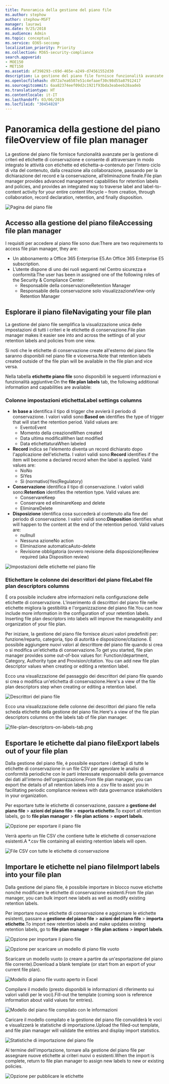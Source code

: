 ```yaml
---
title: Panoramica della gestione del piano file
ms.author: stephow
author: stephow-MSFT
manager: laurawi
ms.date: 9/25/2018
ms.audience: Admin
ms.topic: conceptual
ms.service: O365-seccomp
localization_priority: Priority
ms.collection: M365-security-compliance
search.appverid:
- MOE150
- MET150
ms.assetid: af398293-c69d-465e-a249-d74561552d30
description: La gestione del piano file fornisce funzionalità avanzate per la gestione di criteri ed etichette di conservazione e consente di attraversare in modo integrato le attività con etichette ed etichetta-a-contenuto per l’intero ciclo di vita del contenuto, dalla creazione alla collaborazione, passando per la dichiarazione del record e la conservazione, all’eliminazione finale.
ms.openlocfilehash: d972a7ea6507e51c4efaaef30c98d55a87912417
ms.sourcegitcommit: 6aa82374eef09d2c1921f93bda3eabeeb28aadeb
ms.translationtype: HT
ms.contentlocale: it-IT
ms.lasthandoff: 03/06/2019
ms.locfileid: "30454828"
---
```

# <a name="overview-of-file-plan-manager"></a><span data-ttu-id="dc20d-103">Panoramica della gestione del piano file</span><span class="sxs-lookup"><span data-stu-id="dc20d-103">Overview of file plan manager</span></span>

<span data-ttu-id="dc20d-104">La gestione del piano file fornisce funzionalità avanzate per la gestione di criteri ed etichette di conservazione e consente di attraversare in modo integrato le attività con etichette ed etichetta-a-contenuto per l’intero ciclo di vita del contenuto, dalla creazione alla collaborazione, passando per la dichiarazione del record e la conservazione, all’eliminazione finale.</span><span class="sxs-lookup"><span data-stu-id="dc20d-104">File plan manager provides advanced management capabilities for retention labels and policies, and provides an integrated way to traverse label and label-to-content activity for your entire content lifecycle – from creation, through collaboration, record declaration, retention, and finally disposition.</span></span>

![Pagina del piano file](media/file-plan-page.png)

## <a name="accessing-file-plan-manager"></a><span data-ttu-id="dc20d-106">Accesso alla gestione del piano file</span><span class="sxs-lookup"><span data-stu-id="dc20d-106">Accessing file plan manager</span></span>

<span data-ttu-id="dc20d-107">I requisiti per accedere al piano file sono due:</span><span class="sxs-lookup"><span data-stu-id="dc20d-107">There are two requirements to access file plan manager, they are:</span></span>
- <span data-ttu-id="dc20d-108">Un abbonamento a Office 365 Enterprise E5.</span><span class="sxs-lookup"><span data-stu-id="dc20d-108">An Office 365 Enterprise E5 subscription.</span></span>
- <span data-ttu-id="dc20d-109">L’utente dispone di uno dei ruoli seguenti nel Centro sicurezza e conformità:</span><span class="sxs-lookup"><span data-stu-id="dc20d-109">The user has been in assigned one of the following roles of the Security &amp; Compliance Center:</span></span> 
    - <span data-ttu-id="dc20d-110">Responsabile della conservazione</span><span class="sxs-lookup"><span data-stu-id="dc20d-110">Retention Manager</span></span>
    - <span data-ttu-id="dc20d-111">Responsabile della conservazione solo visualizzazione</span><span class="sxs-lookup"><span data-stu-id="dc20d-111">View-only Retention Manager</span></span>

## <a name="navigating-your-file-plan"></a><span data-ttu-id="dc20d-112">Esplorare il piano file</span><span class="sxs-lookup"><span data-stu-id="dc20d-112">Navigating your file plan</span></span>

<span data-ttu-id="dc20d-113">La gestione del piano file semplifica la visualizzazione unica delle impostazioni di tutti i criteri e le etichette di conservazione.</span><span class="sxs-lookup"><span data-stu-id="dc20d-113">File plan manager makes it easier see into and across the settings of all your retention labels and policies from one view.</span></span>

<span data-ttu-id="dc20d-114">Si noti che le etichette di conservazione create all'esterno del piano file saranno disponibili nel piano file e viceversa.</span><span class="sxs-lookup"><span data-stu-id="dc20d-114">Note that retention labels created outside of the file plan will be available in the file plan and vice versa.</span></span>

<span data-ttu-id="dc20d-115">Nella tabella **etichette piano file** sono disponibili le seguenti informazioni e funzionalità aggiuntive:</span><span class="sxs-lookup"><span data-stu-id="dc20d-115">On the **file plan labels** tab, the following additional information and capabilities are available:</span></span>

### <a name="label-settings-columns"></a><span data-ttu-id="dc20d-116">Colonne impostazioni etichetta</span><span class="sxs-lookup"><span data-stu-id="dc20d-116">Label settings columns</span></span>
 
- <span data-ttu-id="dc20d-p101">**In base a** identifica il tipo di trigger che avvierà il periodo di conservazione. I valori validi sono:</span><span class="sxs-lookup"><span data-stu-id="dc20d-p101">**Based on** identifies the type of trigger that will start the retention period. Valid values are:</span></span> 
    - <span data-ttu-id="dc20d-119">Evento</span><span class="sxs-lookup"><span data-stu-id="dc20d-119">Event</span></span>
    - <span data-ttu-id="dc20d-120">Momento della creazione</span><span class="sxs-lookup"><span data-stu-id="dc20d-120">When created</span></span>
    - <span data-ttu-id="dc20d-121">Data ultima modifica</span><span class="sxs-lookup"><span data-stu-id="dc20d-121">When last modified</span></span>
    - <span data-ttu-id="dc20d-122">Data etichettatura</span><span class="sxs-lookup"><span data-stu-id="dc20d-122">When labeled</span></span>
- <span data-ttu-id="dc20d-p102">**Record** indica se l'elemento diventa un record dichiarato dopo l'applicazione dell'etichetta. I valori validi sono:</span><span class="sxs-lookup"><span data-stu-id="dc20d-p102">**Record** identifies if the item will become a declared record when the label is applied. Valid values are:</span></span>
    - <span data-ttu-id="dc20d-125">No</span><span class="sxs-lookup"><span data-stu-id="dc20d-125">No</span></span>
    - <span data-ttu-id="dc20d-126">Sì</span><span class="sxs-lookup"><span data-stu-id="dc20d-126">Yes</span></span>
    - <span data-ttu-id="dc20d-127">Sì (normativo)</span><span class="sxs-lookup"><span data-stu-id="dc20d-127">Yes(Regulatory)</span></span>
- <span data-ttu-id="dc20d-p103">**Conservazione** identifica il tipo di conservazione. I valori validi sono:</span><span class="sxs-lookup"><span data-stu-id="dc20d-p103">**Retention** identifies the retention type. Valid values are:</span></span>
    - <span data-ttu-id="dc20d-130">Conservare</span><span class="sxs-lookup"><span data-stu-id="dc20d-130">Keep</span></span>
    - <span data-ttu-id="dc20d-131">Conservare ed eliminare</span><span class="sxs-lookup"><span data-stu-id="dc20d-131">Keep and delete</span></span>
    - <span data-ttu-id="dc20d-132">Eliminare</span><span class="sxs-lookup"><span data-stu-id="dc20d-132">Delete</span></span>
- <span data-ttu-id="dc20d-p104">**Disposizione** identifica cosa succederà al contenuto alla fine del periodo di conservazione. I valori validi sono:</span><span class="sxs-lookup"><span data-stu-id="dc20d-p104">**Disposition** identifies what will happen to the content at the end of the retention period. Valid values are:</span></span> 
    - <span data-ttu-id="dc20d-135">null</span><span class="sxs-lookup"><span data-stu-id="dc20d-135">null</span></span>
    - <span data-ttu-id="dc20d-136">Nessuna azione</span><span class="sxs-lookup"><span data-stu-id="dc20d-136">No action</span></span>
    - <span data-ttu-id="dc20d-137">Eliminazione automatica</span><span class="sxs-lookup"><span data-stu-id="dc20d-137">Auto-delete</span></span>
    - <span data-ttu-id="dc20d-138">Revisione obbligatoria (ovvero revisione della disposizione)</span><span class="sxs-lookup"><span data-stu-id="dc20d-138">Review required (aka Disposition review)</span></span>

![Impostazioni delle etichette nel piano file](media/file-plan-label-columns.png)

### <a name="label-file-plan-descriptors-columns"></a><span data-ttu-id="dc20d-140">Etichettare le colonne dei descrittori del piano file</span><span class="sxs-lookup"><span data-stu-id="dc20d-140">Label file plan descriptors columns</span></span>

<span data-ttu-id="dc20d-p105">È ora possibile includere altre informazioni nella configurazione delle etichette di conservazione. L’inserimento di descrittori del piano file nelle etichette migliora la gestibilità e l'organizzazione del piano file.</span><span class="sxs-lookup"><span data-stu-id="dc20d-p105">You can now include more information in the configuration of your retention labels. Inserting file plan descriptors into labels will improve the manageability and organization of your file plan.</span></span>

<span data-ttu-id="dc20d-p106">Per iniziare, la gestione del piano file fornisce alcuni valori predefiniti per: funzione/reparto, categoria, tipo di autorità e disposizione/citazione. È possibile aggiungere nuovi valori al descrittore del piano file quando si crea o si modifica un'etichetta di conservazione.</span><span class="sxs-lookup"><span data-stu-id="dc20d-p106">To get you started, file plan manager provides some out-of-box values for: Function/department, Category, Authority type and Provision/citation. You can add new file plan descriptor values when creating or editing a retention label.</span></span>

<span data-ttu-id="dc20d-145">Ecco una visualizzazione del passaggio dei descrittori del piano file quando si crea o modifica un'etichetta di conservazione.</span><span class="sxs-lookup"><span data-stu-id="dc20d-145">Here's a view of the file plan descriptors step when creating or editing a retention label.</span></span>

![Descrittori del piano file](media/file-plan-descriptors.png)

<span data-ttu-id="dc20d-147">Ecco una visualizzazione delle colonne dei descrittori del piano file nella scheda etichette della gestione del piano file.</span><span class="sxs-lookup"><span data-stu-id="dc20d-147">Here's a view of the file plan descriptors columns on the labels tab of file plan manager.</span></span>

![file-plan-descriptors-on-labels-tab.png](media/file-plan-descriptors-on-labels-tab.png)

## <a name="export-labels-out-of-your-file-plan"></a><span data-ttu-id="dc20d-149">Esportare le etichette dal piano file</span><span class="sxs-lookup"><span data-stu-id="dc20d-149">Export labels out of your file plan</span></span>

<span data-ttu-id="dc20d-150">Dalla gestione del piano file, è possibile esportare i dettagli di tutte le etichette di conservazione in un file CSV per agevolare le analisi di conformità periodiche con le parti interessate responsabili della governance dei dati all'interno dell'organizzazione.</span><span class="sxs-lookup"><span data-stu-id="dc20d-150">From file plan manager, you can export the details of all retention labels into a .csv file to assist you in facilitating periodic compliance reviews with data governance stakeholders in your organization.</span></span>

<span data-ttu-id="dc20d-151">Per esportare tutte le etichette di conservazione, passare a **gestione del piano file** \> **azioni del piano file** \> **esporta etichette**.</span><span class="sxs-lookup"><span data-stu-id="dc20d-151">To export all retention labels, go to **file plan manager** \> **file plan actions** \> **export labels**.</span></span>

![Opzione per esportare il piano file](media/file-plan-export-labels-option.png)

<span data-ttu-id="dc20d-153">Verrà aperto un file CSV che contiene tutte le etichette di conservazione esistenti.</span><span class="sxs-lookup"><span data-stu-id="dc20d-153">A \*.csv file containing all existing retention labels will open.</span></span>

![File CSV con tutte le etichette di conservazione](media/file-plan-csv-file.png)

## <a name="import-labels-into-your-file-plan"></a><span data-ttu-id="dc20d-155">Importare le etichette nel piano file</span><span class="sxs-lookup"><span data-stu-id="dc20d-155">Import labels into your file plan</span></span>

<span data-ttu-id="dc20d-156">Dalla gestione del piano file, è possibile importare in blocco nuove etichette nonché modificare le etichette di conservazione esistenti.</span><span class="sxs-lookup"><span data-stu-id="dc20d-156">From file plan manager, you can bulk import new labels as well as modify existing retention labels.</span></span>

<span data-ttu-id="dc20d-157">Per importare nuove etichette di conservazione e aggiornare le etichette esistenti, passare a **gestione del piano file** \> **azioni del piano file** \> **importa etichette**.</span><span class="sxs-lookup"><span data-stu-id="dc20d-157">To import new retention labels and make updates existing retention labels, go to **file plan manager** \> **file plan actions** \> **import labels**.</span></span>

![Opzione per importare il piano file](media/file-plan-import-labels-option.png)

![Opzione per scaricare un modello di piano file vuoto](media/file-plan-blank-template-option.png)

<span data-ttu-id="dc20d-160">Scaricare un modello vuoto (o creare a partire da un'esportazione del piano file corrente).</span><span class="sxs-lookup"><span data-stu-id="dc20d-160">Download a blank template (or start from an export of your current file plan).</span></span>

![Modello di piano file vuoto aperto in Excel](media/file-plan-blank-template.png)

<span data-ttu-id="dc20d-162">Compilare il modello (presto disponibili le informazioni di riferimento sui valori validi per le voci).</span><span class="sxs-lookup"><span data-stu-id="dc20d-162">Fill-out the template (coming soon is reference information about valid values for entries).</span></span>

![Modello del piano file compilato con le informazioni](media/file-plan-filled-out-template.png)

<span data-ttu-id="dc20d-164">Caricare il modello compilato e la gestione del piano file convaliderà le voci e visualizzerà le statistiche di importazione.</span><span class="sxs-lookup"><span data-stu-id="dc20d-164">Upload the filled-out template, and file plan manager will validate the entries and display import statistics.</span></span>

![Statistiche di importazione del piano file](media/file-plan-import-statistics.png)

<span data-ttu-id="dc20d-166">Al termine dell'importazione, tornare alla gestione del piano file per assegnare nuove etichette ai criteri nuovi o esistenti.</span><span class="sxs-lookup"><span data-stu-id="dc20d-166">When the import is complete, return to file plan manager to assign new labels to new or existing policies.</span></span>

![Opzione per pubblicare le etichette](media/file-plan-publish-labels-option.png)

